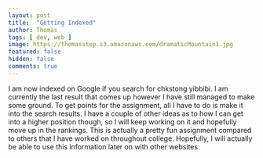 ```yaml
---
layout: post
title:  "Getting Indexed"
author: Thomas
tags: [ dev, web ]
image: https://thomasstep.s3.amazonaws.com/dramaticMountain1.jpg
featured: false
hidden: false
comments: true
---
```

I am now indexed on Google if you search for chkstong yibbibi. I am currently the last result that comes up however I have still managed to make some ground. To get points for the assignment, all I have to do is make it into the search results.
I have a couple of other ideas as to how I can get into a higher position though, so I will keep working on it and hopefully move up in the rankings. This is actually a pretty fun assignment compared to others that I have worked on throughout college. Hopefully, I will actually be able to use this information later on with other websites.
